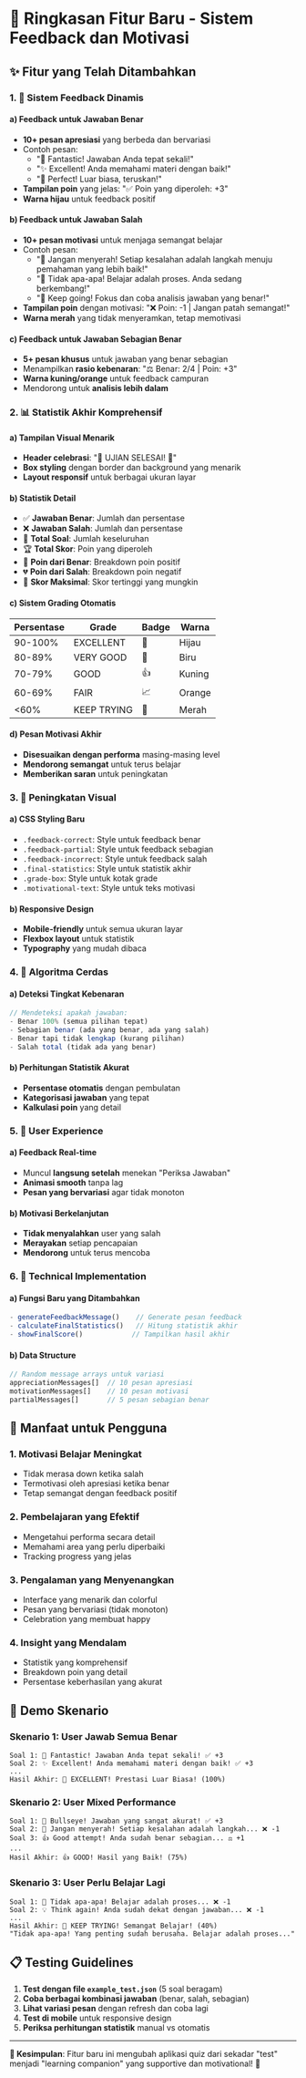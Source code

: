 # 🎉 Ringkasan Fitur Baru - Sistem Feedback dan Motivasi

## ✨ Fitur yang Telah Ditambahkan

### 1. 🎯 Sistem Feedback Dinamis

#### a) Feedback untuk Jawaban Benar
- **10+ pesan apresiasi** yang berbeda dan bervariasi
- Contoh pesan:
  - "🎉 Fantastic! Jawaban Anda tepat sekali!"
  - "✨ Excellent! Anda memahami materi dengan baik!"
  - "🌟 Perfect! Luar biasa, teruskan!"
- **Tampilan poin** yang jelas: "✅ Poin yang diperoleh: +3"
- **Warna hijau** untuk feedback positif

#### b) Feedback untuk Jawaban Salah
- **10+ pesan motivasi** untuk menjaga semangat belajar
- Contoh pesan:
  - "💪 Jangan menyerah! Setiap kesalahan adalah langkah menuju pemahaman yang lebih baik!"
  - "🌱 Tidak apa-apa! Belajar adalah proses. Anda sedang berkembang!"
  - "🎯 Keep going! Fokus dan coba analisis jawaban yang benar!"
- **Tampilan poin** dengan motivasi: "❌ Poin: -1 | Jangan patah semangat!"
- **Warna merah** yang tidak menyeramkan, tetap memotivasi

#### c) Feedback untuk Jawaban Sebagian Benar
- **5+ pesan khusus** untuk jawaban yang benar sebagian
- Menampilkan **rasio kebenaran**: "⚖️ Benar: 2/4 | Poin: +3"
- **Warna kuning/orange** untuk feedback campuran
- Mendorong untuk **analisis lebih dalam**

### 2. 📊 Statistik Akhir Komprehensif

#### a) Tampilan Visual Menarik
- **Header celebrasi**: "🎉 UJIAN SELESAI! 🎉"
- **Box styling** dengan border dan background yang menarik
- **Layout responsif** untuk berbagai ukuran layar

#### b) Statistik Detail
- ✅ **Jawaban Benar**: Jumlah dan persentase
- ❌ **Jawaban Salah**: Jumlah dan persentase  
- 📝 **Total Soal**: Jumlah keseluruhan
- 🏆 **Total Skor**: Poin yang diperoleh
- 💎 **Poin dari Benar**: Breakdown poin positif
- 💔 **Poin dari Salah**: Breakdown poin negatif
- 🎯 **Skor Maksimal**: Skor tertinggi yang mungkin

#### c) Sistem Grading Otomatis
| Persentase | Grade | Badge | Warna |
|------------|-------|-------|-------|
| 90-100% | EXCELLENT | 🌟 | Hijau |
| 80-89% | VERY GOOD | 🎯 | Biru |
| 70-79% | GOOD | 👍 | Kuning |
| 60-69% | FAIR | 📈 | Orange |
| <60% | KEEP TRYING | 💪 | Merah |

#### d) Pesan Motivasi Akhir
- **Disesuaikan dengan performa** masing-masing level
- **Mendorong semangat** untuk terus belajar
- **Memberikan saran** untuk peningkatan

### 3. 🎨 Peningkatan Visual

#### a) CSS Styling Baru
- `.feedback-correct`: Style untuk feedback benar
- `.feedback-partial`: Style untuk feedback sebagian
- `.feedback-incorrect`: Style untuk feedback salah
- `.final-statistics`: Style untuk statistik akhir
- `.grade-box`: Style untuk kotak grade
- `.motivational-text`: Style untuk teks motivasi

#### b) Responsive Design
- **Mobile-friendly** untuk semua ukuran layar
- **Flexbox layout** untuk statistik
- **Typography** yang mudah dibaca

### 4. 🧠 Algoritma Cerdas

#### a) Deteksi Tingkat Kebenaran
```javascript
// Mendeteksi apakah jawaban:
- Benar 100% (semua pilihan tepat)
- Sebagian benar (ada yang benar, ada yang salah)
- Benar tapi tidak lengkap (kurang pilihan)
- Salah total (tidak ada yang benar)
```

#### b) Perhitungan Statistik Akurat
- **Persentase otomatis** dengan pembulatan
- **Kategorisasi jawaban** yang tepat
- **Kalkulasi poin** yang detail

### 5. 📱 User Experience

#### a) Feedback Real-time
- Muncul **langsung setelah** menekan "Periksa Jawaban"
- **Animasi smooth** tanpa lag
- **Pesan yang bervariasi** agar tidak monoton

#### b) Motivasi Berkelanjutan
- **Tidak menyalahkan** user yang salah
- **Merayakan** setiap pencapaian
- **Mendorong** untuk terus mencoba

### 6. 🔧 Technical Implementation

#### a) Fungsi Baru yang Ditambahkan
```javascript
- generateFeedbackMessage()    // Generate pesan feedback
- calculateFinalStatistics()   // Hitung statistik akhir  
- showFinalScore()            // Tampilkan hasil akhir
```

#### b) Data Structure
```javascript
// Random message arrays untuk variasi
appreciationMessages[]  // 10 pesan apresiasi
motivationMessages[]    // 10 pesan motivasi
partialMessages[]       // 5 pesan sebagian benar
```

## 🎯 Manfaat untuk Pengguna

### 1. **Motivasi Belajar Meningkat**
- Tidak merasa down ketika salah
- Termotivasi oleh apresiasi ketika benar
- Tetap semangat dengan feedback positif

### 2. **Pembelajaran yang Efektif**
- Mengetahui performa secara detail
- Memahami area yang perlu diperbaiki
- Tracking progress yang jelas

### 3. **Pengalaman yang Menyenangkan**
- Interface yang menarik dan colorful
- Pesan yang bervariasi (tidak monoton)
- Celebration yang membuat happy

### 4. **Insight yang Mendalam**
- Statistik yang komprehensif
- Breakdown poin yang detail
- Persentase keberhasilan yang akurat

## 🚀 Demo Skenario

### Skenario 1: User Jawab Semua Benar
```
Soal 1: 🎉 Fantastic! Jawaban Anda tepat sekali! ✅ +3
Soal 2: ✨ Excellent! Anda memahami materi dengan baik! ✅ +3
...
Hasil Akhir: 🌟 EXCELLENT! Prestasi Luar Biasa! (100%)
```

### Skenario 2: User Mixed Performance  
```
Soal 1: 🎯 Bullseye! Jawaban yang sangat akurat! ✅ +3
Soal 2: 💪 Jangan menyerah! Setiap kesalahan adalah langkah... ❌ -1
Soal 3: 👍 Good attempt! Anda sudah benar sebagian... ⚖️ +1
...
Hasil Akhir: 👍 GOOD! Hasil yang Baik! (75%)
```

### Skenario 3: User Perlu Belajar Lagi
```
Soal 1: 🌱 Tidak apa-apa! Belajar adalah proses... ❌ -1
Soal 2: 💡 Think again! Anda sudah dekat dengan jawaban... ❌ -1
...
Hasil Akhir: 💪 KEEP TRYING! Semangat Belajar! (40%)
"Tidak apa-apa! Yang penting sudah berusaha. Belajar adalah proses..."
```

## 📋 Testing Guidelines

1. **Test dengan file `example_test.json`** (5 soal beragam)
2. **Coba berbagai kombinasi jawaban** (benar, salah, sebagian)
3. **Lihat variasi pesan** dengan refresh dan coba lagi
4. **Test di mobile** untuk responsive design
5. **Periksa perhitungan statistik** manual vs otomatis

---

**🎯 Kesimpulan**: Fitur baru ini mengubah aplikasi quiz dari sekadar "test" menjadi "learning companion" yang supportive dan motivational! 🚀
